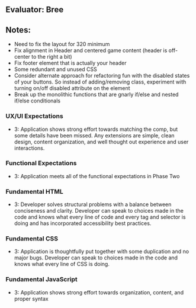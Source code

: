 ## Evaluator: Bree
## Notes: 

* Need to fix the layout for 320 minimum
* Fix alignment in Header and centered game content (header is off-center to the right a bit)
* Fix footer element that is actually your header
* Some redundant and unused CSS 
* Consider alternate approach for refactoring fun with the disabled states of your buttons. So instead of adding/removing class, experiment with turning on/off disabled attribute on the element
* Break up the monolithic functions that are gnarly if/else and nested if/else conditionals

### UX/UI Expectations

- 3: Application shows strong effort towards matching the comp, but some details have been missed. Any extensions are simple, clean design, content organization, and well thought out experience and user interactions.

### Functional Expectations

- 3: Application meets all of the functional expectations in Phase Two

### Fundamental HTML

- 3:  Developer solves structural problems with a balance between conciseness and clarity. Developer can speak to choices made in the code and knows what every line of code and every tag and selector is doing and has incorporated accessibility best practices.

### Fundamental CSS

- 3:  Application is thoughtfully put together with some duplication and no major bugs. Developer can speak to choices made in the code and knows what every line of CSS is doing.

### Fundamental JavaScript

- 3: Application shows strong effort towards organization, content, and proper syntax
